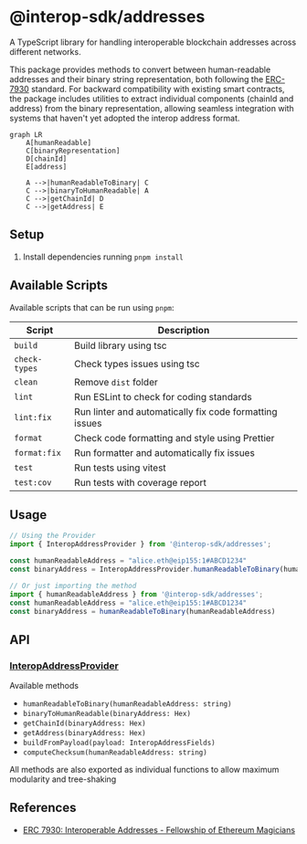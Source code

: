 # @interop-sdk/addresses

A TypeScript library for handling interoperable blockchain addresses across different networks.

This package provides methods to convert between human-readable addresses and their binary string representation, both following the [ERC-7930](https://ethereum-magicians.org/t/erc-7930-interoperable-addresses/23365) standard. For backward compatibility with existing smart contracts, the package includes utilities to extract individual components (chainId and address) from the binary representation, allowing seamless integration with systems that haven't yet adopted the interop address format.

```mermaid
graph LR
    A[humanReadable]
    C[binaryRepresentation]
    D[chainId]
    E[address]

    A -->|humanReadableToBinary| C
    C -->|binaryToHumanReadable| A
    C -->|getChainId| D
    C -->|getAddress| E
```

## Setup

1. Install dependencies running `pnpm install`

## Available Scripts

Available scripts that can be run using `pnpm`:

| Script        | Description                                             |
| ------------- | ------------------------------------------------------- |
| `build`       | Build library using tsc                                 |
| `check-types` | Check types issues using tsc                            |
| `clean`       | Remove `dist` folder                                    |
| `lint`        | Run ESLint to check for coding standards                |
| `lint:fix`    | Run linter and automatically fix code formatting issues |
| `format`      | Check code formatting and style using Prettier          |
| `format:fix`  | Run formatter and automatically fix issues              |
| `test`        | Run tests using vitest                                  |
| `test:cov`    | Run tests with coverage report                          |

## Usage

```typescript
// Using the Provider
import { InteropAddressProvider } from '@interop-sdk/addresses';

const humanReadableAddress = "alice.eth@eip155:1#ABCD1234"
const binaryAddress = InteropAddressProvider.humanReadableToBinary(humanReadableAddress)

// Or just importing the method
import { humanReadableAddress } from '@interop-sdk/addresses';
const humanReadableAddress = "alice.eth@eip155:1#ABCD1234"
const binaryAddress = humanReadableToBinary(humanReadableAddress)
```

## API

### [InteropAddressProvider](./src/providers/InteropAddressProvider.ts)

Available methods

-   `humanReadableToBinary(humanReadableAddress: string)`
-   `binaryToHumanReadable(binaryAddress: Hex)`
-   `getChainId(binaryAddress: Hex)`
-   `getAddress(binaryAddress: Hex)`
-   `buildFromPayload(payload: InteropAddressFields)`
-   `computeChecksum(humanReadableAddress: string)`

All methods are also exported as individual functions to allow maximum modularity and tree-shaking

## References

-   [ERC 7930: Interoperable Addresses - Fellowship of Ethereum Magicians](https://ethereum-magicians.org/t/erc-7930-interoperable-addresses/23365)
